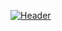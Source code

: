[![Header](https://github.com/arowent/lyrics-gome-bot/blob/main/assets/lyricsbot_logo_git.jpg)](https://t.me/lyrics_gome_bot)
